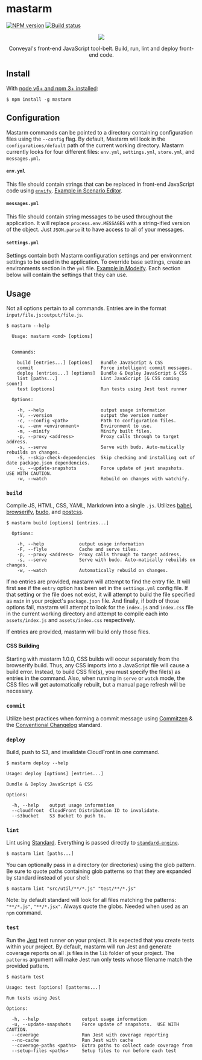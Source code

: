 # mastarm

[![NPM version][npm-image]][npm-url]
[![Build status][travis-image]][travis-url]

<p align="center"><img src="mastarm.png" /></p>

<p align="center">Conveyal's front-end JavaScript tool-belt. Build, run, lint and deploy front-end code.</p>

## Install

With [node v6+ and npm 3+ installed](https://nodejs.org/en/download/current/):

```shell
$ npm install -g mastarm
```

## Configuration

Mastarm commands can be pointed to a directory containing configuration files using the `--config` flag. By default, Mastarm will look in the `configurations/default` path of the current working directory. Mastarm currently looks for four different files: `env.yml`, `settings.yml`, `store.yml`, and `messages.yml`.

#### `env.yml`

This file should contain strings that can be replaced in front-end JavaScript code using [`envify`](https://github.com/hughsk/envify). [Example in Scenario Editor](https://github.com/conveyal/scenario-editor/blob/master/configurations/default/env.yml.tmp).

#### `messages.yml`

This file should contain string messages to be used throughout the application. It will replace `process.env.MESSAGES` with a string-ified version of the object. Just `JSON.parse` it to have access to all of your messages.

#### `settings.yml`

Settings contain both Mastarm configuration settings and per environment settings to be used in the application. To override base settings, create an environments section in the `yml` file. [Example in Modeify](https://github.com/conveyal/modeify/blob/master/configurations/example/settings.yml#L40). Each section below will contain the settings that they can use.

## Usage

Not all options pertain to all commands.  Entries are in the format `input/file.js:output/file.js`.

```shell
$ mastarm --help

  Usage: mastarm <cmd> [options]


  Commands:

    build [entries...] [options]   Bundle JavaScript & CSS
    commit                         Force intelligent commit messages.
    deploy [entries...] [options]  Bundle & Deploy JavaScript & CSS
    lint [paths...]                Lint JavaScript [& CSS coming soon!]
    test [options]                 Run tests using Jest test runner

  Options:

    -h, --help                     output usage information
    -V, --version                  output the version number
    -c, --config <path>            Path to configuration files.
    -e, --env <environment>        Environment to use.
    -m, --minify                   Minify built files.
    -p, --proxy <address>          Proxy calls through to target address.
    -s, --serve                    Serve with budo. Auto-matically rebuilds on changes.
    -S, --skip-check-dependencies  Skip checking and installing out of date package.json dependencies.
    -u, --update-snapshots         Force update of jest snapshots.  USE WITH CAUTION.
    -w, --watch                    Rebuild on changes with watchify.
```

### `build`

Compile JS, HTML, CSS, YAML, Markdown into a single `.js`. Utilizes [babel](https://babeljs.io/), [browserify](https://github.com/substack/node-browserify), [budo](https://github.com/mattdesl/budo), and [postcss](http://postcss.org/).

```shell
$ mastarm build [options] [entries...]

  Options:

    -h, --help             output usage information
    -F, --flyle            Cache and serve tiles.
    -p, --proxy <address>  Proxy calls through to target address.
    -s, --serve            Serve with budo. Auto-matically rebuilds on changes.
    -w, --watch            Automatically rebuild on changes.
```

If no entries are provided, mastarm will attempt to find the entry file. It will first see if the `entry` option has been set in the `settings.yml` config file. If that setting or the file does not exist, it will attempt to build the file specified as `main` in your project's `package.json` file. And finally, if both of those options fail, mastarm will attempt to look for the `index.js` and `index.css` file in the current working directory and attempt to compile each into `assets/index.js` and `assets/index.css` respectively.  

If entries are provided, mastarm will build only those files.

#### CSS Building

Starting with mastarm 1.0.0, CSS builds will occur separately from the browserify build. Thus, any CSS imports into a JavaScript file will cause a build error. Instead, to build CSS file(s), you must specify the file(s) as entries in the command. Also, when running in `serve` or `watch` mode, the CSS files will get automatically rebuilt, but a manual page refresh will be necessary.

### `commit`

Utilize best practices when forming a commit message using [Commitzen](http://commitizen.github.io/cz-cli/) & the [Conventional Changelog](https://github.com/conventional-changelog/conventional-changelog) standard.

### `deploy`

Build, push to S3, and invalidate CloudFront in one command.

```shell
$ mastarm deploy --help

Usage: deploy [options] [entries...]

Bundle & Deploy JavaScript & CSS

Options:

  -h, --help    output usage information
  --cloudfront  CloudFront Distribution ID to invalidate.
  --s3bucket    S3 Bucket to push to.

```

### `lint`

Lint using [Standard](http://standardjs.com/). Everything is passed directly to [`standard-engine`](https://github.com/Flet/standard-engine).

```shell
$ mastarm lint [paths...]
```

You can optionally pass in a directory (or directories) using the glob pattern. Be sure to quote paths containing glob patterns so that they are expanded by standard instead of your shell:

```shell
$ mastarm lint "src/util/**/*.js" "test/**/*.js"
```

Note: by default standard will look for all files matching the patterns: `"**/*.js"`, `"**/*.jsx"`. Always quote the globs. Needed when used as an `npm` command.

### `test`

Run the [Jest](http://facebook.github.io/jest/) test runner on your project.  It is expected that you create tests within your project.  By default, mastarm will run Jest and generate coverage reports on all .js files in the `lib` folder of your project.  The `patterns` argument will make Jest run only tests whose filename match the provided pattern.

```shell
$ mastarm test

Usage: test [options] [patterns...]

Run tests using Jest

Options:

  -h, --help                output usage information
  -u, --update-snapshots    Force update of snapshots.  USE WITH CAUTION.
  --coverage                Run Jest with coverage reporting
  --no-cache                Run Jest with cache
  --coverage-paths <paths>  Extra paths to collect code coverage from
  --setup-files <paths>     Setup files to run before each test

```

[npm-image]: https://img.shields.io/npm/v/mastarm.svg?maxAge=2592000&style=flat-square
[npm-url]: https://www.npmjs.com/package/mastarm
[travis-image]: https://img.shields.io/travis/conveyal/mastarm.svg?style=flat-square
[travis-url]: https://travis-ci.org/conveyal/mastarm
